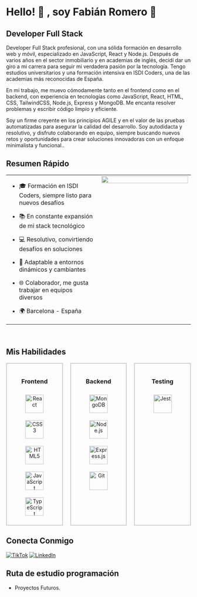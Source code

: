 # Hello! 👀 , soy Fabián Romero 👋
## Developer Full Stack 

Developer Full Stack profesional, con una sólida formación en desarrollo web y móvil, especializado en JavaScript, React y Node.js. 
Después de varios años en el sector inmobiliario y en academias de inglés, decidí dar un giro a mi carrera para seguir mi verdadera pasión por la tecnología. Tengo estudios universitarios y una formación intensiva en ISDI Coders, una de las academias más reconocidas de España.

En mi trabajo, me muevo cómodamente tanto en el frontend como en el backend, con experiencia en tecnologías como JavaScript, React, HTML, CSS, TailwindCSS, Node.js, Express y MongoDB. Me encanta resolver problemas y escribir código limpio y eficiente. 

Soy un firme creyente en los principios AGILE y en el valor de las pruebas automatizadas para asegurar la calidad del desarrollo. 
Soy autodidacta y resolutivo, y disfruto colaborando en equipo, siempre buscando nuevos retos y oportunidades para crear soluciones innovadoras con un enfoque minimalista y funcional..

## Resumen Rápido  
<table><tr><td valign="top" width="50%">

- 🎓 Formación en ISDI Coders, siempre listo para nuevos desafíos
  
- 📚 En constante expansión de mi stack tecnológico

- 💻 Resolutivo, convirtiendo desafíos en soluciones

- 🔄 Adaptable a entornos dinámicos y cambiantes

- 🌐 Colaborador, me gusta trabajar en equipos diversos

- 🌍 Barcelona - España


</td><td valign="top" width="50%">

<div align="right">
<img src="https://i.pinimg.com/564x/1f/87/b2/1f87b29a2df46100a75aa86b170a21cb.jpg" align="right" style="width: 100%" />
</div>  


</td></tr></table>  

<br/>  


## Mis Habilidades  
<div style="display: flex; justify-content: center; gap: 20px;">
  <div style="border: 2px solid #ccc; padding: 15px; width: 200px; text-align: center;">
    <h3>Frontend</h3>
    <a href="https://reactjs.org/" target="_blank"><img style="margin: 10px" src="https://profilinator.rishav.dev/skills-assets/react-original-wordmark.svg" alt="React" height="50" /></a>
    <a href="https://www.w3schools.com/css/" target="_blank"><img style="margin: 10px" src="https://profilinator.rishav.dev/skills-assets/css3-original-wordmark.svg" alt="CSS3" height="50" /></a>
    <a href="https://en.wikipedia.org/wiki/HTML5" target="_blank"><img style="margin: 10px" src="https://profilinator.rishav.dev/skills-assets/html5-original-wordmark.svg" alt="HTML5" height="50" /></a>
    <a href="https://www.javascript.com/" target="_blank"><img style="margin: 10px" src="https://profilinator.rishav.dev/skills-assets/javascript-original.svg" alt="JavaScript" height="50" /></a>
    <a href="https://www.typescriptlang.org/" target="_blank"><img style="margin: 10px" src="https://profilinator.rishav.dev/skills-assets/typescript-original.svg" alt="TypeScript" height="50" /></a>
  </div>

  <!-- Caja para Backend -->
  <div style="border: 2px solid #ccc; padding: 15px; width: 200px; text-align: center;">
    <h3>Backend</h3>
    <a href="https://www.mongodb.com/" target="_blank"><img style="margin: 10px" src="https://profilinator.rishav.dev/skills-assets/mongodb-original-wordmark.svg" alt="MongoDB" height="50" /></a>
    <a href="https://nodejs.org/" target="_blank"><img style="margin: 10px" src="https://profilinator.rishav.dev/skills-assets/nodejs-original-wordmark.svg" alt="Node.js" height="50" /></a>
    <a href="https://expressjs.com/" target="_blank"><img style="margin: 10px" src="https://profilinator.rishav.dev/skills-assets/express-original-wordmark.svg" alt="Express.js" height="50" /></a>
    <a href="https://github.com/" target="_blank"><img style="margin: 10px" src="https://profilinator.rishav.dev/skills-assets/git-scm-icon.svg" alt="Git" height="50" /></a>
  </div>

  <!-- Caja para Testing -->
  <div style="border: 2px solid #ccc; padding: 15px; width: 200px; text-align: center;">
    <h3>Testing</h3>
    <a href="https://www.jestjs.io/" target="_blank"><img style="margin: 10px" src="https://profilinator.rishav.dev/skills-assets/jest.svg" alt="Jest" height="50" /></a>
  </div>
</div>




## Conecta Conmigo

<!-- [![Discord](https://img.shields.io/badge/Discord-mouredev-5865F2?style=for-the-badge&logo=discord&logoColor=white&labelColor=101010)](https://mouredev.com/discord) -->
<!-- [![Instagram](https://img.shields.io/badge/Instagram-@mouredev-E4405F?style=for-the-badge&logo=instagram&logoColor=white&labelColor=101010)](https://instagram.com/mouredev) -->
[![TikTok](https://img.shields.io/badge/TikTok-@fabianrmro-69C9D0?style=for-the-badge&logo=tiktok&logoColor=white&labelColor=101010)](https://tiktok.com/@fabianrmro)
[![LinkedIn](https://img.shields.io/badge/LinkedIn-Fabian_Romero-0077B5?style=for-the-badge&logo=linkedin&logoColor=white&labelColor=101010)](https://www.linkedin.com/in/fabianrmro/)
<!-- [![Web](https://img.shields.io/badge/Web-MoureDev.com-14a1f0?style=for-the-badge&logo=dev.to&logoColor=white&labelColor=101010)](https://mouredev.com) -->


## Ruta de estudio programación

- Proyectos Futuros.
